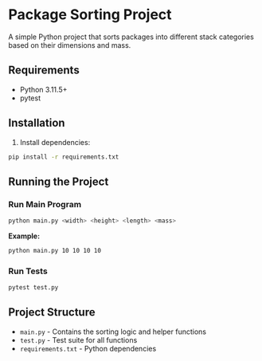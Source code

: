 # Package Sorting Project

A simple Python project that sorts packages into different stack categories based on their dimensions and mass.

## Requirements

- Python 3.11.5+
- pytest

## Installation

1. Install dependencies:
```bash
pip install -r requirements.txt
```

## Running the Project

### Run Main Program
```bash
python main.py <width> <height> <length> <mass>
```

**Example:**
```bash
python main.py 10 10 10 10
```

### Run Tests
```bash
pytest test.py
```

## Project Structure

- `main.py` - Contains the sorting logic and helper functions
- `test.py` - Test suite for all functions
- `requirements.txt` - Python dependencies

